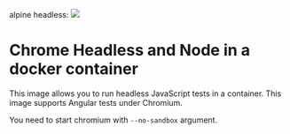 alpine headless: [![](https://images.microbadger.com/badges/image/maapteh/docker-chrome-headless:alpine.svg)](https://microbadger.com/images/maapteh/docker-chrome-headless:alpine "alpine headless")   

# Chrome Headless and Node in a docker container

This image allows you to run headless JavaScript tests in a container. This image supports Angular tests under Chromium.

You need to start chromium with `--no-sandbox` argument.
